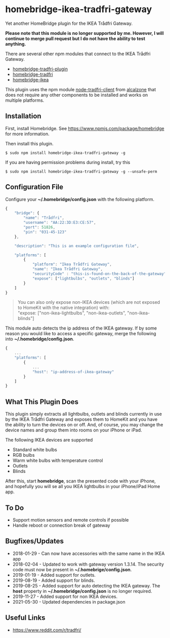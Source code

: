 # homebridge-ikea-tradfri-gateway

Yet another HomeBridge plugin for the IKEA Trådfri Gateway.

**Please note that this module is no longer supported by me.
However, I will continue to merge pull request but I
do not have the ability to test anything.**

There are several other npm modules that connect to the IKEA Trådfri Gateway.

* [homebridge-tradfri-plugin](https://www.npmjs.com/package/homebridge-tradfri-plugin)
* [homebridge-tradfri](https://www.npmjs.com/package/homebridge-tradfri)
* [homebridge-ikea](https://www.npmjs.com/package/homebridge-ikea)

This plugin uses the npm module
[node-tradfri-client](https://www.npmjs.com/package/node-tradfri-client)
from
[alcalzone](https://www.npmjs.com/~alcalzone)
that does not require any other components to be installed and works on multiple
platforms.

## Installation

First, install Homebridge. See https://www.npmjs.com/package/homebridge
for more information.

Then install this plugin.

    $ sudo npm install homebridge-ikea-tradfri-gateway -g

If you are having permission problems during install, try this

    $ sudo npm install homebridge-ikea-tradfri-gateway -g --unsafe-perm

## Configuration File

Configure your **~/.homebridge/config.json** with the following platform.

```javascript
{
    "bridge": {
        "name": "Trådfri",
        "username": "AA:22:3D:E3:CE:57",
        "port": 51826,
        "pin": "031-45-123"
    },

    "description": "This is an example configuration file",

    "platforms": [
        {
            "platform": "Ikea Trådfri Gateway",
            "name": "Ikea Trådfri Gateway",
            "securityCode" : "this-is-found-on-the-back-of-the-gateway",
            "expose": ["lightbulbs", "outlets", "blinds"]
        }
    ]
}

```
> You can also only expose non-IKEA devices (which are not exposed to HomeKit with the native integration) with:  
> "expose: ["non-ikea-lightbulbs", "non-ikea-outlets", "non-ikea-blinds"]

This module auto detects the ip address of the IKEA gateway. If by
some reason you would like to access a specific gateway, merge the following into 
**~/.homebridge/config.json**.


```javascript
{
    ...
    "platforms": [
        {
            ...
            "host": "ip-address-of-ikea-gateway"
        }
    ]
}

```


## What This Plugin Does

This plugin simply extracts all lightbulbs, outlets and blinds currently in use by the IKEA Trådfri
Gateway and exposes them to HomeKit and you have the ability to turn the
devices on or off. And, of course, you may change the device names and
group them into rooms on your iPhone or iPad.



The following IKEA devices are supported

- Standard white bulbs
- RGB bulbs
- Warm white bulbs with temperature control
- Outlets
- Blinds

After this, start **homebridge**, scan the presented code with your iPhone, and hopefully
you will se all you IKEA lightbulbs in your iPhone/iPad Home app.

## To Do

* Support motion sensors and remote controls if possible
* Handle reboot or connection break of gateway

## Bugfixes/Updates

* 2018-01-29 - Can now have accessories with the same name in the IKEA app
* 2018-02-04 - Updated to work with gateway version 1.3.14.
               The security code must now be present in **~/.homebrige/config.json**.
* 2019-01-19 - Added support for outlets.
* 2019-08-19 - Added support for blinds.
* 2019-08-25 - Added support for auto detecting the IKEA gateway. 
               The **host** property in **~/.homebridge/config.json** is no longer required.
* 2019-11-27 - Added support for non IKEA devices. 
* 2021-05-30 - Updated dependencies in package.json

## Useful Links

* https://www.reddit.com/r/tradfri/
